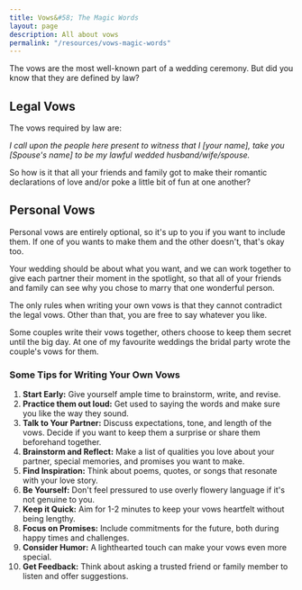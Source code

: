 ```yaml
---
title: Vows&#58; The Magic Words
layout: page
description: All about vows
permalink: "/resources/vows-magic-words"
---
```


The vows are the most well-known part of a wedding ceremony. But did you know that they are defined by law?

## Legal Vows
The vows required by law are:

*I call upon the people here present to witness that I \[your name], take you \[Spouse's name] to be my lawful wedded husband/wife/spouse.* 

So how is it that all your friends and family got to make their romantic declarations of love and/or poke a little bit of fun at one another?

## Personal Vows

Personal vows are entirely optional, so it's up to you if you want to include them. If one of you wants to make them and the other doesn't, that's okay too.

Your wedding should be about what you want, and we can work together to give each partner their moment in the spotlight, so that all of your friends and family can see why you chose to marry that one wonderful person.

The only rules when writing your own vows is that they cannot contradict the legal vows. Other than that, you are free to say whatever you like.

Some couples write their vows together, others choose to keep them secret until the big day. At one of my favourite weddings the bridal party wrote the couple's vows for them.

### Some Tips for Writing Your Own Vows
1. **Start Early:** Give yourself ample time to brainstorm, write, and revise.
2. **Practice them out loud:** Get used to saying the words and make sure you like the way they sound.
3. **Talk to Your Partner:** Discuss expectations, tone, and length of the vows. Decide if you want to keep them a surprise or share them beforehand together.
4. **Brainstorm and Reflect:** Make a list of qualities you love about your partner, special memories, and promises you want to make.
5. **Find Inspiration:** Think about poems, quotes, or songs that resonate with your love story.
6. **Be Yourself:** Don't feel pressured to use overly flowery language if it's not genuine to you.
7. **Keep it Quick:** Aim for 1-2 minutes to keep your vows heartfelt without being lengthy.
8. **Focus on Promises:** Include commitments for the future, both during happy times and challenges.
9. **Consider Humor:** A lighthearted touch can make your vows even more special.
10. **Get Feedback:** Think about asking a trusted friend or family member to listen and offer suggestions.